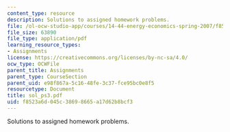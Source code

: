 ```yaml
---
content_type: resource
description: Solutions to assigned homework problems.
file: /ol-ocw-studio-app/courses/14-44-energy-economics-spring-2007/f8523a6d045c38698665a17d62b8bcf3_sol_ps3.pdf
file_size: 63890
file_type: application/pdf
learning_resource_types:
- Assignments
license: https://creativecommons.org/licenses/by-nc-sa/4.0/
ocw_type: OCWFile
parent_title: Assignments
parent_type: CourseSection
parent_uid: e98f867a-5c16-48fe-3c37-fce95bc0e8f5
resourcetype: Document
title: sol_ps3.pdf
uid: f8523a6d-045c-3869-8665-a17d62b8bcf3
---
```

Solutions to assigned homework problems.